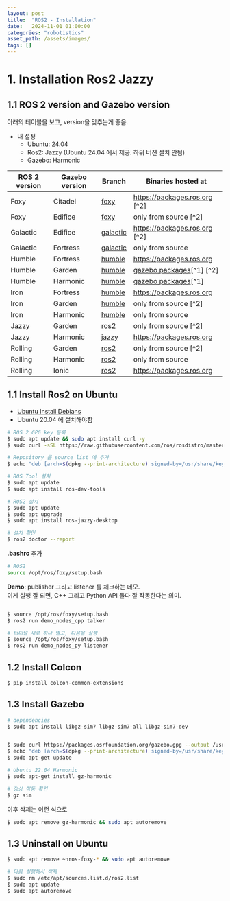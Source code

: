 ```yaml
---
layout: post
title:  "ROS2 - Installation"
date:   2024-11-01 01:00:00
categories: "robotistics"
asset_path: /assets/images/
tags: []
---
```



# 1. Installation Ros2 Jazzy

## 1.1 ROS 2 version and Gazebo version

아래의 테이블을 보고, version을 맞추는게 좋음.
 - 내 설정
   - Ubuntu: 24.04 
   - Ros2: Jazzy (Ubuntu 24.04 에서 제공. 하위 버젼 설치 안됨)
   - Gazebo: Harmonic


| ROS 2 version | Gazebo version | Branch                                                        | Binaries hosted at                                                                                                                               | 
|---------------|----------------|---------------------------------------------------------------|--------------------------------------------------------------------------------------------------------------------------------------------------| 
| Foxy          | Citadel        | [foxy](https://github.com/gazebosim/ros_gz/tree/foxy)         | https://packages.ros.org [^2]                                                                                                                    | 
| Foxy          | Edifice        | [foxy](https://github.com/gazebosim/ros_gz/tree/foxy)         | only from source [^2]                                                                                                                            | 
| Galactic      | Edifice        | [galactic](https://github.com/gazebosim/ros_gz/tree/galactic) | https://packages.ros.org [^2]                                                                                                                    | 
| Galactic      | Fortress       | [galactic](https://github.com/gazebosim/ros_gz/tree/galactic) | only from source                                                                                                                                 | 
| Humble        | Fortress       | [humble](https://github.com/gazebosim/ros_gz/tree/humble)     | https://packages.ros.org                                                                                                                         | 
| Humble        | Garden         | [humble](https://github.com/gazebosim/ros_gz/tree/humble)     | [gazebo packages](https://gazebosim.org/docs/latest/ros_installation#gazebo-garden-with-ros-2-humble-iron-or-rolling-use-with-caution-)[^1] [^2] | 
| Humble        | Harmonic       | [humble](https://github.com/gazebosim/ros_gz/tree/humble)     | [gazebo packages](https://gazebosim.org/docs/harmonic/ros_installation#-gazebo-harmonic-with-ros-2-humble-iron-or-rolling-use-with-caution-)[^1] | 
| Iron          | Fortress       | [humble](https://github.com/gazebosim/ros_gz/tree/iron)       | https://packages.ros.org                                                                                                                         | 
| Iron          | Garden         | [humble](https://github.com/gazebosim/ros_gz/tree/iron)       | only from source [^2]                                                                                                                            | 
| Iron          | Harmonic       | [humble](https://github.com/gazebosim/ros_gz/tree/iron)       | only from source                                                                                                                                 | 
| Jazzy         | Garden         | [ros2](https://github.com/gazebosim/ros_gz/tree/ros2)         | only from source [^2]                                                                                                                            | 
| Jazzy         | Harmonic       | [jazzy](https://github.com/gazebosim/ros_gz/tree/jazzy)       | https://packages.ros.org                                                                                                                         | 
| Rolling       | Garden         | [ros2](https://github.com/gazebosim/ros_gz/tree/ros2)         | only from source [^2]                                                                                                                            | 
| Rolling       | Harmonic       | [ros2](https://github.com/gazebosim/ros_gz/tree/ros2)         | only from source                                                                                                                                 | 
| Rolling       | Ionic          | [ros2](https://github.com/gazebosim/ros_gz/tree/ros2)         | https://packages.ros.org                                                                                                                         | 

## 1.1 Install Ros2 on Ubuntu

- [Ubuntu Install Debians](https://docs.ros.org/en/foxy/Installation/Ubuntu-Install-Debians.html)
- Ubuntu 20.04 에 설치해야함

```bash
# ROS 2 GPG key 등록
$ sudo apt update && sudo apt install curl -y
$ sudo curl -sSL https://raw.githubusercontent.com/ros/rosdistro/master/ros.key -o /usr/share/keyrings/ros-archive-keyring.gpg

# Repository 를 source list 에 추가
$ echo "deb [arch=$(dpkg --print-architecture) signed-by=/usr/share/keyrings/ros-archive-keyring.gpg] http://packages.ros.org/ros2/ubuntu $(. /etc/os-release && echo $UBUNTU_CODENAME) main" | sudo tee /etc/apt/sources.list.d/ros2.list > /dev/null

# ROS Tool 설치
$ sudo apt update
$ sudo apt install ros-dev-tools

# ROS2 설치
$ sudo apt update
$ sudo apt upgrade
$ sudo apt install ros-jazzy-desktop

# 설치 확인
$ ros2 doctor --report
```

**.bashrc** 추가

```bash
# ROS2
source /opt/ros/foxy/setup.bash
```



**Demo**: publisher 그리고 listener 를 체크하는 데모.<br> 
이게 실행 잘 되면, C++ 그리고 Python API 둘다 잘 작동한다는 의미. 

```bash

$ source /opt/ros/foxy/setup.bash
$ ros2 run demo_nodes_cpp talker

# 터미널 새로 하나 열고, 다음을 실행
$ source /opt/ros/foxy/setup.bash
$ ros2 run demo_nodes_py listener
```


## 1.2 Install Colcon

```bash
$ pip install colcon-common-extensions
```


## 1.3 Install Gazebo

```bash
# dependencies
$ sudo apt install libgz-sim7 libgz-sim7-all libgz-sim7-dev


$ sudo curl https://packages.osrfoundation.org/gazebo.gpg --output /usr/share/keyrings/pkgs-osrf-archive-keyring.gpg
$ echo "deb [arch=$(dpkg --print-architecture) signed-by=/usr/share/keyrings/pkgs-osrf-archive-keyring.gpg] http://packages.osrfoundation.org/gazebo/ubuntu-stable $(lsb_release -cs) main" | sudo tee /etc/apt/sources.list.d/gazebo-stable.list > /dev/null
$ sudo apt-get update

# Ubuntu 22.04 Harmonic
$ sudo apt-get install gz-harmonic

# 정상 작동 확인
$ gz sim
```

이후 삭제는 이런 식으로

```bash
$ sudo apt remove gz-harmonic && sudo apt autoremove
```



## 1.3 Uninstall on Ubuntu

```bash
$ sudo apt remove ~nros-foxy-* && sudo apt autoremove

# 다음 실행해서 삭제
$ sudo rm /etc/apt/sources.list.d/ros2.list
$ sudo apt update
$ sudo apt autoremove
```


